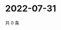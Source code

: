 # 2022-07-31

共 0 条

<!-- BEGIN WEIBO -->
<!-- 最后更新时间 Sun Jul 31 2022 20:30:00 GMT+0800 (China Standard Time) -->

<!-- END WEIBO -->

